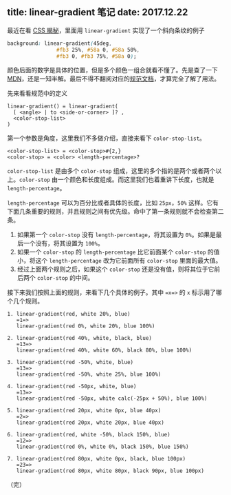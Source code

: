 title: linear-gradient 笔记
date: 2017.12.22
---

最近在看 [CSS 揭秘](https://book.douban.com/subject/26745943/)，里面用 `linear-gradient` 实现了一个斜向条纹的例子

```css
background: linear-gradient(45deg,
                #fb3 25%, #58a 0, #58a 50%,
                #fb3 0, #fb3 75%, #58a 0);
```

颜色后面的数字是具体的位置，但是多个颜色一组合就看不懂了。先是查了一下 [MDN](https://developer.mozilla.org/en-US/docs/Web/CSS/linear-gradient)，还是一知半解。最后不得不翻阅对应的[规范文档](https://drafts.csswg.org/css-images-3/#color-stop)，才算完全了解了用法。

先来看看规范中的定义

```
linear-gradient() = linear-gradient(
  [ <angle> | to <side-or-corner> ]? ,
  <color-stop-list>
)
```

第一个参数是角度，这里我们不多做介绍，直接来看下 `color-stop-list`。

```
<color-stop-list> = <color-stop>#{2,}
<color-stop> = <color> <length-percentage>?
```

`color-stop-list` 是由多个 `color-stop` 组成，这里的多个指的是两个或者两个以上。`color-stop` 由一个颜色和长度组成。而这里我们也着重讲下长度，也就是 `length-percentage`。

`length-percentage` 可以为百分比或者具体的长度，比如 `25px`，`50%` 这样。它有下面几条重要的规则，并且规则之间有优先级。命中了第一条规则就不会检查第二条。

1. 如果第一个 `color-stop` 没有 `length-percentage`，将其设置为 `0%`。如果是最后一个没有，将其设置为 `100%`。
2. 如果一个 `color-stop` 的 `length-percentage` 比它前面某个 `color-stop` 的值小，将这个 `length-percentage` 改为它前面所有 `color-stop` 里面的最大值。
3. 经过上面两个规则之后，如果这个 `color-stop` 还是没有值，则将其位于它前后两个 `color-stop` 的中间。

接下来我们按照上面的规则，来看下几个具体的例子。其中 `=x=>` 的 `x` 标示用了哪个几个规则。

```
1. linear-gradient(red, white 20%, blue)
   =1=>
   linear-gradient(red 0%, white 20%, blue 100%)

2. linear-gradient(red 40%, white, black, blue)
   =13=>
   linear-gradient(red 40%, white 60%, black 80%, blue 100%)

3. linear-gradient(red -50%, white, blue)
   =13=>
   linear-gradient(red -50%, white 25%, blue 100%)

4. linear-gradient(red -50px, white, blue)
   =13=>
   linear-gradient(red -50px, white calc(-25px + 50%), blue 100%)

5. linear-gradient(red 20px, white 0px, blue 40px)
   =2=>
   linear-gradient(red 20px, white 20px, blue 40px)

6. linear-gradient(red, white -50%, black 150%, blue)
   =12=>
   linear-gradient(red 0%, white 0%, black 150%, blue 150%)

7. linear-gradient(red 80px, white 0px, black, blue 100px)
   =23=>
   linear-gradient(red 80px, white 80px, black 90px, blue 100px)
```

（完）
